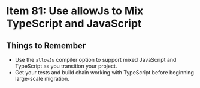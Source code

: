# Item 81: Use allowJs to Mix TypeScript and JavaScript

## Things to Remember

- Use the `allowJs` compiler option to support mixed JavaScript and TypeScript as you transition your project.
- Get your tests and build chain working with TypeScript before beginning large-scale migration.


